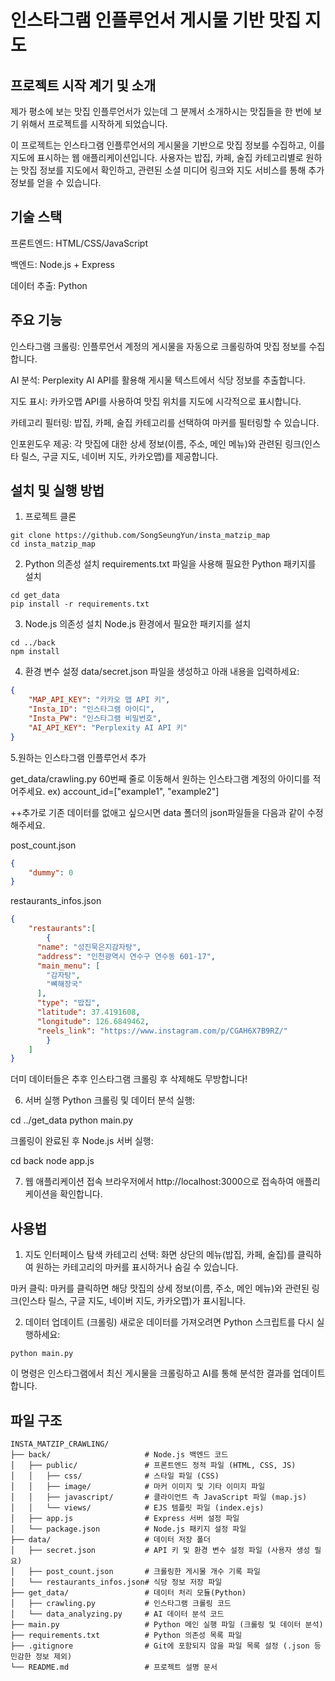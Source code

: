 # 인스타그램 인플루언서 게시물 기반 맛집 지도

## 프로젝트 시작 계기 및 소개

제가 평소에 보는 맛집 인플루언서가 있는데 그 분께서 소개하시는 맛집들을 한 번에 보기 위해서 프로젝트를 시작하게 되었습니다.

이 프로젝트는 인스타그램 인플루언서의 게시물을 기반으로 맛집 정보를 수집하고, 이를 지도에 표시하는 웹 애플리케이션입니다. 사용자는 밥집, 카페, 술집 카테고리별로 원하는 맛집 정보를 지도에서 확인하고, 관련된 소셜 미디어 링크와 지도 서비스를 통해 추가 정보를 얻을 수 있습니다.

## 기술 스택
프론트엔드:
HTML/CSS/JavaScript

백엔드:
Node.js + Express

데이터 추출:
Python

## 주요 기능

인스타그램 크롤링: 인플루언서 계정의 게시물을 자동으로 크롤링하여 맛집 정보를 수집합니다.

AI 분석: Perplexity AI API를 활용해 게시물 텍스트에서 식당 정보를 추출합니다.

지도 표시: 카카오맵 API를 사용하여 맛집 위치를 지도에 시각적으로 표시합니다.

카테고리 필터링: 밥집, 카페, 술집 카테고리를 선택하여 마커를 필터링할 수 있습니다.

인포윈도우 제공: 각 맛집에 대한 상세 정보(이름, 주소, 메인 메뉴)와 관련된 링크(인스타 릴스, 구글 지도, 네이버 지도, 카카오맵)를 제공합니다.


## 설치 및 실행 방법

1. 프로젝트 클론
```
git clone https://github.com/SongSeungYun/insta_matzip_map
cd insta_matzip_map
```

2. Python 의존성 설치
requirements.txt 파일을 사용해 필요한 Python 패키지를 설치
```
cd get_data
pip install -r requirements.txt
```

3. Node.js 의존성 설치
Node.js 환경에서 필요한 패키지를 설치
```
cd ../back
npm install
```

4. 환경 변수 설정
data/secret.json 파일을 생성하고 아래 내용을 입력하세요:

```json
{
    "MAP_API_KEY": "카카오 맵 API 키",
    "Insta_ID": "인스타그램 아이디",
    "Insta_PW": "인스타그램 비밀번호",
    "AI_API_KEY": "Perplexity AI API 키"
}
```

5.원하는 인스타그램 인플루언서 추가

get_data/crawling.py 60번째 줄로 이동해서 원하는 인스타그램 계정의 아이디를 적어주세요.
ex) account_id=["example1", "example2"]

++추가로 기존 데이터를 없애고 싶으시면 data 폴더의 json파일들을 다음과 같이 수정해주세요.

post_count.json
```json
{
    "dummy": 0
}
```

restaurants_infos.json
```json
{
    "restaurants":[
        {
      "name": "성진묵은지감자탕",
      "address": "인천광역시 연수구 연수동 601-17",
      "main_menu": [
        "감자탕",
        "뼈해장국"
      ],
      "type": "밥집",
      "latitude": 37.4191608,
      "longitude": 126.6849462,
      "reels_link": "https://www.instagram.com/p/CGAH6X7B9RZ/"
        }
    ]
}
```
더미 데이터들은 추후 인스타그램 크롤링 후 삭제해도 무방합니다!

6. 서버 실행
Python 크롤링 및 데이터 분석 실행:

cd ../get_data
python main.py

크롤링이 완료된 후 Node.js 서버 실행:

cd back
node app.js

7. 웹 애플리케이션 접속
브라우저에서 http://localhost:3000으로 접속하여 애플리케이션을 확인합니다.

## 사용법
1. 지도 인터페이스 탐색
카테고리 선택: 화면 상단의 메뉴(밥집, 카페, 술집)를 클릭하여 원하는 카테고리의 마커를 표시하거나 숨길 수 있습니다.

마커 클릭: 마커를 클릭하면 해당 맛집의 상세 정보(이름, 주소, 메인 메뉴)와 관련된 링크(인스타 릴스, 구글 지도, 네이버 지도, 카카오맵)가 표시됩니다.

2. 데이터 업데이트 (크롤링)
새로운 데이터를 가져오려면 Python 스크립트를 다시 실행하세요:
```
python main.py
```
이 명령은 인스타그램에서 최신 게시물을 크롤링하고 AI를 통해 분석한 결과를 업데이트합니다.

## 파일 구조
```
INSTA_MATZIP_CRAWLING/
├── back/                     # Node.js 백엔드 코드
│   ├── public/               # 프론트엔드 정적 파일 (HTML, CSS, JS)
│   │   ├── css/              # 스타일 파일 (CSS)
│   │   ├── image/            # 마커 이미지 및 기타 이미지 파일
│   │   ├── javascript/       # 클라이언트 측 JavaScript 파일 (map.js)
│   │   └── views/            # EJS 템플릿 파일 (index.ejs)
│   ├── app.js                # Express 서버 설정 파일
│   └── package.json          # Node.js 패키지 설정 파일
├── data/                     # 데이터 저장 폴더
│   ├── secret.json           # API 키 및 환경 변수 설정 파일 (사용자 생성 필요)
│   ├── post_count.json       # 크롤링한 게시물 개수 기록 파일
│   └── restaurants_infos.json# 식당 정보 저장 파일
├── get_data/                 # 데이터 처리 모듈(Python)
│   ├── crawling.py           # 인스타그램 크롤링 코드
│   └── data_analyzing.py     # AI 데이터 분석 코드
├── main.py                   # Python 메인 실행 파일 (크롤링 및 데이터 분석)
├── requirements.txt          # Python 의존성 목록 파일
├── .gitignore                # Git에 포함되지 않을 파일 목록 설정 (.json 등 민감한 정보 제외)
└── README.md                 # 프로젝트 설명 문서
```
